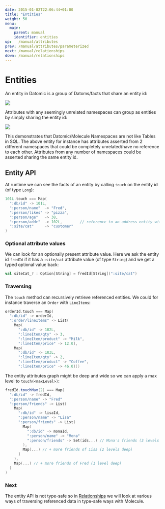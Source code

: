 ```yaml
---
date: 2015-01-02T22:06:44+01:00
title: "Entities"
weight: 50
menu:
  main:
    parent: manual
    identifier: entities
up:   /manual/attributes
prev: /manual/attributes/parameterized
next: /manual/relationships
down: /manual/relationships
---
```


# Entities

An entity in Datomic is a group of Datoms/facts that share an entity id:
 
![](/img/entity/entity4.jpg)


Attributes with any seemingly unrelated namespaces can group as entities by simply sharing the entity id:

![](/img/entity/entity5.jpg)

This demonstrates that Datomic/Molecule Namespaces are not like Tables in SQL. The above entity for 
instance has attributes asserted from 2 different namespaces that could be completely unrelated/have no reference to each other.
Attributes from any number of namespaces could be asserted sharing the same entity id.

## Entity API

At runtime we can see the facts of an entity by calling `touch` on the entity id (of type `Long`):

```scala
101L.touch === Map(
  ":db/id" -> 101L,
  ":person/name"  -> "Fred", 
  ":person/likes" -> "pizza", 
  ":person/age"   -> 38, 
  ":person/addr"  -> 102L,        // reference to an address entity with entity id 102 
  ":site/cat"     -> "customer"
)
```



### Optional attribute values

We can look for an optionally present attribute value. Here we ask the entity id `fredId` if it has 
a `:site/cat` attribute value (of type `String`) and we get a typed optional value back:
```scala
val siteCat_? : Option[String] = fredId[String](":site/cat")
```


### Traversing

The `touch` method can recursively retrieve referenced entities. We could for instance traverse an `Order` with `LineItems`:


```scala
orderId.touch === Map(
  ":db/id" -> orderId,
  ":order/lineItems" -> List(
    Map(
      ":db/id" -> 102L, 
      ":lineItem/qty" -> 3, 
      ":lineItem/product" -> "Milk",
      ":lineItem/price" -> 12.0),
    Map(
      ":db/id" -> 103L, 
      ":lineItem/qty" -> 2, 
      ":lineItem/product" -> "Coffee",
      ":lineItem/price" -> 46.0)))
```

The entity attributes graph might be deep and wide so we can apply a max level to `touch(<maxLevel>)`:

```scala
fredId.touchMax(2) === Map(
  ":db/id" -> fredId,
  ":person/name" -> "Fred"
  ":person/friends" -> List(
    Map(
      ":db/id" -> lisaId,
      ":person/name" -> "Lisa"
      ":person/friends" -> List(
        Map(
          ":db/id" -> monaId,
          ":person/name" -> "Mona"
          ":person/friends" -> Set(ids...) // Mona's friends (3 levels deep) only as ids - not attribute maps
        ),
        Map(...) // + more friends of Lisa (2 levels deep)
      )
    ),
    Map(...) // + more friends of Fred (1 level deep)
  )
)
```



### Next

The entity API is not type-safe so in [Relationships](/manual/relationships/) we will look at various ways of
traversing referenced data in type-safe ways with Molecule.